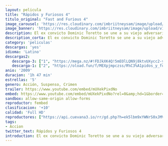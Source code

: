 ```yaml
---
layout: pelicula
title: "Rápidos y Furiosos 4"
titulo_original: "Fast and Furious 4"
image_carousel: 'https://res.cloudinary.com/imbriitneysam/image/upload/v1544051833/rapido4-poster-min.jpg'
image_banner: 'https://res.cloudinary.com/imbriitneysam/image/upload/v1544051834/rapido4-banner-min.jpg'
description: El ex convicto Dominic Toretto se une a su viejo adversario, Brian O'Conner, que ahora trabaja para el FBI en Los Ángeles, con el fin de infiltrarse en una organización criminal que se dedica a introducir heroína en la ciudad.
description_corta: El ex convicto Dominic Toretto se une a su viejo adversario, Brian O'Conner, que ahora trabaja para el FBI en Los Ángeles, con el fin de infiltrarse en una organización criminal que se dedica a introducir heroína en la ciudad.
category: 'peliculas'
descargas: 'yes'
idioma: 'Latino'
descargas2:
   descarga-3: ["1", "https://mega.nz/#!FDJkXK4Q!5mEOlLQN9j8ktvUXycc2-yskqIHcr_2a3Ajk4QOEMuI", "https://www.google.com/s2/favicons?domain=mega.nz","Mega","https://res.cloudinary.com/imbriitneysam/image/upload/v1541473684/mexico.png", "Latino", "Full HD"]
   descarga-1: ["2", "https://oload.fun/f/MEXpjmpczss/R%C3%A1pidos_y_furiosos_4_.MP4.mp4", "https://www.google.com/s2/favicons?domain=openload.co","OpenLoad","https://res.cloudinary.com/imbriitneysam/image/upload/v1541473684/mexico.png", "Latino", "Full HD"]
anio: '2009'
duracion: '1h 47 min'
estrellas: '5'
genero: Acción, Suspenso, Crimen
trailer: https://www.youtube.com/embed/mUXekPixdNo
embed: https://www.youtube.com/embed/mUXekPixdNo?rel=0&amp;hd=1&border=0&wmode=opaque&enablejsapi=1&modestbranding=1&controls=1&showinfo=1
sandbox: allow-same-origin allow-forms
reproductor: fembed
clasificacion: '+10'
calidad: 'Full HD'
reproductores: ["https://api.cuevana3.io/rr/gd.php?h=ek5lbm9xYWNrS0xJMVp5b21KREk0dFBLbjVkaHhkRGdrOG1jbnBpUnhhS1ZwYTEzbHJDNjZwbkVpV2gzcWN2V3VaWmtoSGF6eEwvT3ZLcXFoNVRiNFp5U3FadVkyUT09"]
tags:
- Accion
twitter_text: Rápidos y Furiosos 4
introduction: El ex convicto Dominic Toretto se une a su viejo adversario, Brian O'Conner, que ahora trabaja para el FBI en Los Ángeles, con el fin de infiltrarse en una organización criminal que se dedica a introducir heroína en la ciudad.
---
```












